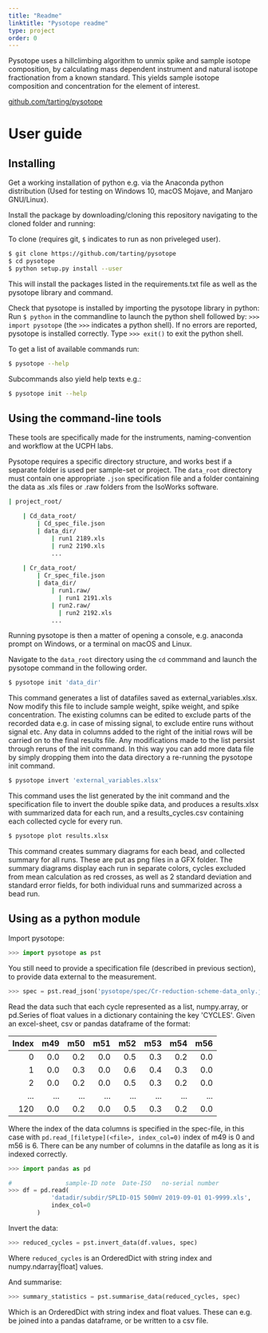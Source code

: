 ```yaml
---
title: "Readme"
linktitle: "Pysotope readme"
type: project
order: 0
---
```




Pysotope uses a hillclimbing algorithm to unmix spike and sample isotope composition, by calculating mass dependent instrument and natural isotope fractionation from a known standard. This yields sample isotope composition and concentration for the element of interest.

<!--more-->

[github.com/tarting/pysotope](https://github.com/tarting/pysotope)

# User guide

## Installing

Get a working installation of python e.g. via the Anaconda python distribution
(Used for testing on Windows 10, macOS Mojave, and Manjaro GNU/Linux).

Install the package by downloading/cloning this repository navigating to
the cloned folder and running:

To clone (requires git, `$` indicates to run as non priveleged user).

```sh
$ git clone https://github.com/tarting/pysotope
$ cd pysotope
$ python setup.py install --user
```

This will install the packages listed in the requirements.txt file as well
as the pysotope library and command.

Check that pysotope is installed by importing the pysotope library in
python: Run `$ python`
in the commandline to launch the python
shell followed by: `>>> import pysotope` (the `>>>` indicates a python shell). If no errors are reported, pysotope is installed correctly. Type `>>> exit()` to
exit the python shell.

To get a list of available commands run:

```sh
$ pysotope --help
```

Subcommands also yield help texts e.g.:

```sh
$ pysotope init --help
```


## Using the command-line tools

These tools are specifically made for the instruments, naming-convention and
workflow at the UCPH labs.

Pysotope requires a specific directory structure, and works best if
a separate folder is used per sample-set or project. The `data_root` directory
must contain one appropriate `.json` specification file and a folder
containing the data as .xls files or .raw folders from the IsoWorks
software. 

```sh
| project_root/

    | Cd_data_root/
        | Cd_spec_file.json
        | data_dir/
            | run1 2189.xls
            | run2 2190.xls
            ...
            
    | Cr_data_root/
        | Cr_spec_file.json
        | data_dir/
            | run1.raw/
              | run1 2191.xls
            | run2.raw/
              | run2 2192.xls
            ...

```

Running pysotope is then a matter of opening a console, e.g. anaconda
prompt on Windows, or a terminal on macOS and Linux. 

Navigate to the `data_root` directory using the `cd` commmand and launch the
pysotope command in the following order.

```sh
$ pysotope init 'data_dir'
```

This command generates a list of datafiles saved as external_variables.xlsx. Now
modify this file to include sample weight, spike weight, and spike concentration.
The existing columns can be edited to exclude parts of the recorded data e.g. in
case of missing signal, to exclude entire runs without signal etc.
Any data in columns added to the right of the initial rows will be carried
on to the final results file. Any modifications made to the list persist
through reruns of the init command. In this way you can add more data file
by simply dropping them into the data directory a re-running the pysotope init
command.

```sh
$ pysotope invert 'external_variables.xlsx'
```

This command uses the list generated by the init command and the
specification file to invert the double spike data, and produces
a results.xlsx with summarized data for each run, and a
results_cycles.csv containing each collected cycle for every run.

```sh
$ pysotope plot results.xlsx
```

This command creates summary diagrams for each bead, and collected summary
for all runs. These are put as png files in a GFX folder. The summary
diagrams display each run in separate colors, cycles excluded from mean
calculation as red crosses, as well as 2 standard deviation and standard
error fields, for both individual runs and summarized across a bead run.


## Using as a python module


Import pysotope:
```python
>>> import pysotope as pst
```

You still need to provide a specification file (described in previous
section), to provide data external to the measurement.

```python
>>> spec = pst.read_json('pysotope/spec/Cr-reduction-scheme-data_only.json')
```

Read the data such that each cycle represented as a list, numpy.array, or
pd.Series of float values in a dictionary containing the key 'CYCLES'.
Given an excel-sheet, csv or pandas dataframe of the format:

| Index | m49 | m50 | m51 | m52 | m53 | m54 | m56 |
| ----: | --: | --: | --: | --: | --: | --: | --: |
|     0 | 0.0 | 0.2 | 0.0 | 0.5 | 0.3 | 0.2 | 0.0 |
|     1 | 0.0 | 0.3 | 0.0 | 0.6 | 0.4 | 0.3 | 0.0 |
|     2 | 0.0 | 0.2 | 0.0 | 0.5 | 0.3 | 0.2 | 0.0 |
|   ... | ... | ... | ... | ... | ... | ... | ... |
|   120 | 0.0 | 0.2 | 0.0 | 0.5 | 0.3 | 0.2 | 0.0 |

Where the index of the data columns is specified in the spec-file, in
this case with `pd.read_[filetype](<file>, index_col=0)` index of m49
is 0 and m56 is 6. There can be any number of columns in the datafile as
long as it is indexed correctly.

```python
>>> import pandas as pd

#               sample-ID note  Date-ISO   no-serial number
>>> df = pd.read(
            'datadir/subdir/SPLID-015 500mV 2019-09-01 01-9999.xls',
            index_col=0
        )
```

Invert the data:

```python
>>> reduced_cycles = pst.invert_data(df.values, spec)
```

Where `reduced_cycles` is an OrderedDict with string index and 
numpy.ndarray[float] values.


And summarise:
```python
>>> summary_statistics = pst.summarise_data(reduced_cycles, spec)
```

Which is an OrderedDict with string index and float values. These can e.g.
be joined into a pandas dataframe, or be written to a csv file.

